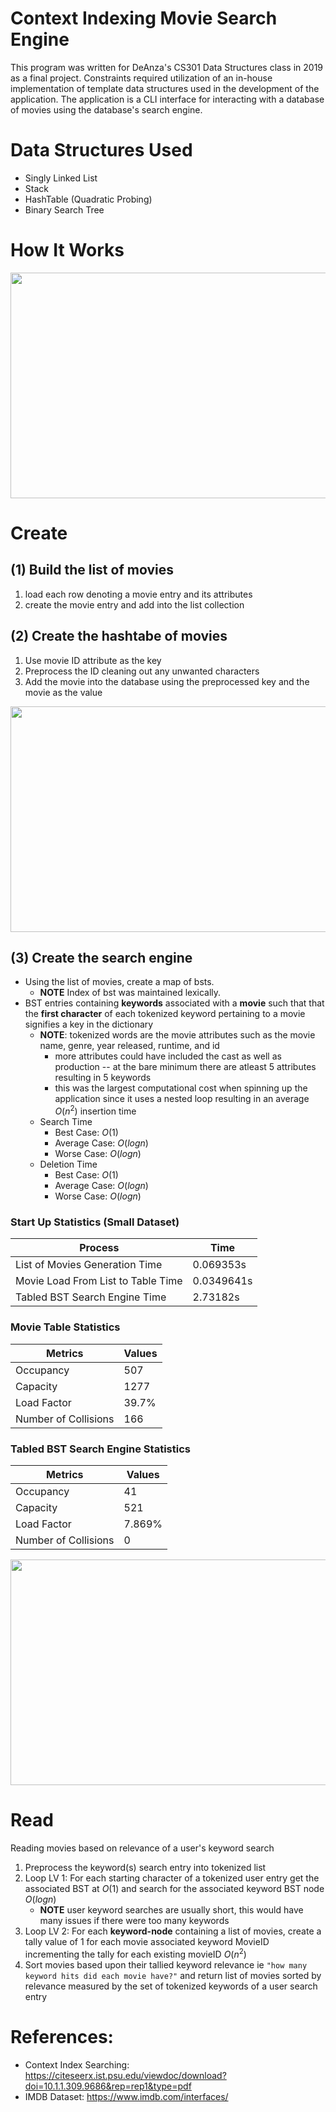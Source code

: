 # Context Indexing Movie Search Engine
This program was written for DeAnza's CS301 Data Structures class in 2019 as a final project. Constraints required utilization of an in-house implementation of template data structures used in the development of the application. The application is a CLI interface for interacting with a database of movies using the database's search engine.

# Data Structures Used
* Singly Linked List
* Stack
* HashTable (Quadratic Probing)
* Binary Search Tree


# How It Works
<div>
<img src="https://github.com/henrylao/movie-search-engine/blob/master/images/programFlow.png" width="642" height="361"/>
</div>

# Create
## (1) Build the list of movies 
1. load each row denoting a movie entry and its attributes
2. create the movie entry and add into the list collection
	
## (2) Create the hashtabe of movies
1. Use movie ID attribute as the key
2. Preprocess the ID cleaning out any unwanted characters 
3. Add the movie into the database using the preprocessed key and the movie as the value
<div>
<img src="https://github.com/henrylao/movie-search-engine/blob/master/images/movieDB.png" width="642" height="361"/>
</div>

## (3) Create the search engine
* Using the list of movies, create a map of bsts. 
    * __NOTE__ Index of bst was maintained lexically. 
* BST entries containing __keywords__ associated with a __movie__ such that that the __first character__ of each tokenized keyword pertaining to a movie signifies a key in the dictionary
    * __NOTE__: tokenized words are the movie attributes such as the movie name, genre, year released, runtime, and id
        - more attributes could have included the cast as well as production -- at the bare minimum there are atleast 5 attributes resulting in 5 keywords
        - this was the largest computational cost when spinning up the application since it uses a nested loop resulting in an average $O(n^2)$ insertion time
    * Search Time 
        - Best Case: $O(1)$
        - Average Case: $O(logn)$
        - Worse Case: $O(logn)$
    * Deletion Time 
        -  Best Case: $O(1)$
        - Average Case: $O(logn)$
        - Worse Case: $O(logn)$
        
### Start Up Statistics (Small Dataset)       
| Process                            | Time       |
|------------------------------------|------------|
| List of Movies Generation Time     | 0.069353s  |
| Movie Load From List to Table Time | 0.0349641s |
| Tabled BST Search Engine Time      | 2.73182s   |

### Movie Table Statistics          
| Metrics              | Values |
|----------------------|--------|
| Occupancy            | 507    |
| Capacity             | 1277   |
| Load Factor          | 39.7%  |
| Number of Collisions | 166    |


### Tabled BST Search Engine Statistics     
| Metrics              | Values |
|----------------------|--------|
| Occupancy            | 41     |
| Capacity             | 521    |
| Load Factor          | 7.869% |
| Number of Collisions | 0      |

<div>
<img src="https://github.com/henrylao/movie-search-engine/blob/master/images/contextIndexSearch.png" width="642" height="361"/>
</div>

# Read
Reading movies based on relevance of a user's keyword search
1. Preprocess the keyword(s) search entry into tokenized list
2. Loop LV 1: For each starting character of a tokenized user entry get the associated BST
    at $O(1)$ and search for the associated keyword BST node $O(logn)$
    - __NOTE__ user keyword searches are usually short, this would have many issues if there were too many keywords 
3. Loop LV 2: For each __keyword-node__ containing a list of movies, create a tally value of 1 for each movie associated keyword MovieID incrementing the tally for each existing movieID $O(n^2)$
4. Sort movies based upon their tallied keyword relevance ie `"how many keyword hits did each movie have?"` and return list of movies sorted by relevance measured by the set of tokenized keywords of a user search entry


# References:
* Context Index Searching: https://citeseerx.ist.psu.edu/viewdoc/download?doi=10.1.1.309.9686&rep=rep1&type=pdf
* IMDB Dataset: https://www.imdb.com/interfaces/
